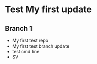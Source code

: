 # Test My first update

## Branch 1

- My first test repo
- My first test branch update 
- test cmd line
- SV
